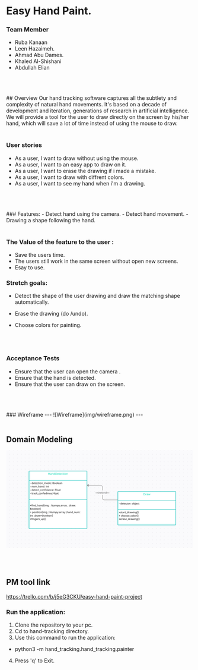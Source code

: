 # Easy Hand Paint.

### Team Member
- Ruba Kanaan
- Leen Hazaimeh.
- Ahmad Abu Dames.
- Khaled Al-Shishani
- Abdullah Elian

<br>
<br>
<br>
## Overview
Our hand tracking software captures all the subtlety and complexity of natural hand movements. It's based on a decade of development and iteration, generations of research in artificial intelligence. We will provide a tool for the user to draw directly on the screen by his/her hand, which will save a lot of time instead of using the mouse to draw.

<br>
<br>

### User stories

* As a user, I want to draw without using the mouse.
* As a user, I want to an easy app to draw on it.
* As a user, I want to erase the drawing if i made a mistake. 
* As a user, I want to draw with diffrent colors.
* As a user, I want to see my hand when i'm a drawing.

<br>
<br>
<br>
### Features:
- Detect hand using the camera.
- Detect hand movement. 
- Drawing a shape following the hand.

<br>
<br>

### The Value of the feature to the user :


* Save the users time. 
* The users still work in the same screen without open new screens.
* Esay to use.

### Stretch goals:

- Detect the shape of the user drawing and draw the matching shape automatically.

- Erase the drawing (do /undo).

- Choose colors for painting.

<br>
<br>

### Acceptance Tests
- Ensure that the user can open the camera .
- Ensure that the hand is detected.
- Ensure that the user can draw on the screen.

<br>
<br>
<br>
### Wireframe
---
![Wireframe](img/wireframe.png)
---

<br>
<br>

## Domain Modeling


![Domain model](img/domain_model.png)

<br>
<br>

## PM tool link
https://trello.com/b/j5eG3CKU/easy-hand-paint-project




### Run the application:
1. Clone the repository to your pc.
2. Cd to hand-tracking directory.
3. Use this command to run the application: 
  * python3 -m hand_tracking.hand_tracking.painter
4. Press 'q' to Exit.
